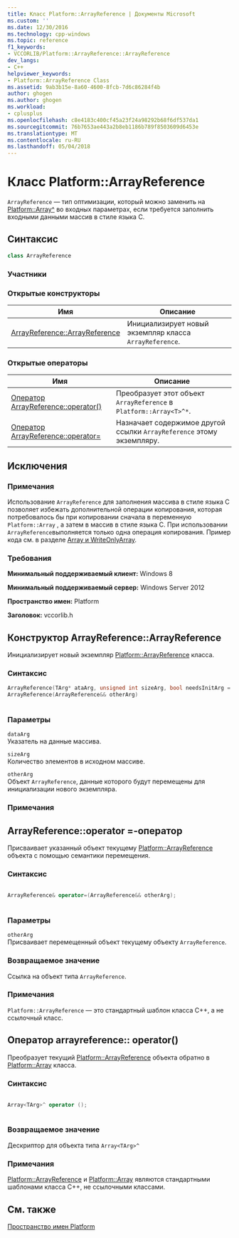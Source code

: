 ```yaml
---
title: Класс Platform::ArrayReference | Документы Microsoft
ms.custom: ''
ms.date: 12/30/2016
ms.technology: cpp-windows
ms.topic: reference
f1_keywords:
- VCCORLIB/Platform::ArrayReference::ArrayReference
dev_langs:
- C++
helpviewer_keywords:
- Platform::ArrayReference Class
ms.assetid: 9ab3b15e-8a60-4600-8fcb-7d6c86284f4b
author: ghogen
ms.author: ghogen
ms.workload:
- cplusplus
ms.openlocfilehash: c8e4183c400cf45a23f24a98292b68f6df537da1
ms.sourcegitcommit: 76b7653ae443a2b8eb1186b789f8503609d6453e
ms.translationtype: MT
ms.contentlocale: ru-RU
ms.lasthandoff: 05/04/2018
---
```

# <a name="platformarrayreference-class"></a>Класс Platform::ArrayReference
`ArrayReference` — тип оптимизации, который можно заменить на [Platform::Array^](../cppcx/platform-array-class.md) во входных параметрах, если требуется заполнить входными данными массив в стиле языка C.  
  
## <a name="syntax"></a>Синтаксис  
  
```cpp  
class ArrayReference  
```
  
### <a name="members"></a>Участники  
  
### <a name="public-constructors"></a>Открытые конструкторы  
  
|Имя|Описание|  
|----------|-----------------|  
|[ArrayReference::ArrayReference](#ctor)|Инициализирует новый экземпляр класса `ArrayReference`.|  
  
### <a name="public-operators"></a>Открытые операторы  
  
|Имя|Описание|  
|----------|-----------------|  
|[Оператор ArrayReference::operator()](#operator-call)|Преобразует этот объект `ArrayReference` в `Platform::Array<T>^*`.|  
|[Оператор ArrayReference::operator=](#operator-assign)|Назначает содержимое другой ссылки `ArrayReference` этому экземпляру.|  
  
## <a name="exceptions"></a>Исключения  
  
### <a name="remarks"></a>Примечания  
 Использование `ArrayReference` для заполнения массива в стиле языка C позволяет избежать дополнительной операции копирования, которая потребовалось бы при копировании сначала в переменную `Platform::Array` , а затем в массив в стиле языка C. При использовании `ArrayReference`выполняется только одна операция копирования. Пример кода см. в разделе [Array и WriteOnlyArray](../cppcx/array-and-writeonlyarray-c-cx.md).  
  
### <a name="requirements"></a>Требования  
 **Минимальный поддерживаемый клиент:** Windows 8  
  
 **Минимальный поддерживаемый сервер:** Windows Server 2012  
  
 **Пространство имен:** Platform  
  
 **Заголовок:** vccorlib.h  
  
## <a name="ctor"></a>  Конструктор ArrayReference::ArrayReference
Инициализирует новый экземпляр [Platform::ArrayReference](../cppcx/platform-arrayreference-class.md) класса.  
  
### <a name="syntax"></a>Синтаксис  
  
```cpp  
ArrayReference(TArg* ataArg, unsigned int sizeArg, bool needsInitArg = false);  
ArrayReference(ArrayReference&& otherArg)  
  
```  
  
### <a name="parameters"></a>Параметры  
 `dataArg`  
 Указатель на данные массива.  
  
 `sizeArg`  
 Количество элементов в исходном массиве.  
  
 `otherArg`  
 Объект `ArrayReference`, данные которого будут перемещены для инициализации нового экземпляра.  
  
### <a name="remarks"></a>Примечания  
  


## <a name="operator-assign"></a>  ArrayReference::operator =-оператор
Присваивает указанный объект текущему [Platform::ArrayReference](../cppcx/platform-arrayreference-class.md) объекта с помощью семантики перемещения.  
  
### <a name="syntax"></a>Синтаксис  
  
```cpp  
  
ArrayReference& operator=(ArrayReference&& otherArg);  
  
```  
  
### <a name="parameters"></a>Параметры  
 `otherArg`  
 Присваивает перемещенный объект текущему объекту `ArrayReference`.  
  
### <a name="return-value"></a>Возвращаемое значение  
 Ссылка на объект типа `ArrayReference`.  
  
### <a name="remarks"></a>Примечания  
 `Platform::ArrayReference` — это стандартный шаблон класса C++, а не ссылочный класс.  
  


## <a name="operator-call"></a>  Оператор arrayreference:: operator()
Преобразует текущий [Platform::ArrayReference](../cppcx/platform-arrayreference-class.md) объекта обратно в [Platform::Array](../cppcx/platform-array-class.md) класса.  
  
### <a name="syntax"></a>Синтаксис  
  
```cpp  
  
Array<TArg>^ operator ();  
  
```  
  
### <a name="return-value"></a>Возвращаемое значение  
 Дескриптор для объекта типа `Array<TArg>^`  
  
### <a name="remarks"></a>Примечания  
 [Platform::ArrayReference](../cppcx/platform-arrayreference-class.md) и [Platform::Array](../cppcx/platform-array-class.md) являются стандартными шаблонами класса C++, не ссылочными классами.  
  


  
  
## <a name="see-also"></a>См. также  
 [Пространство имен Platform](../cppcx/platform-namespace-c-cx.md)